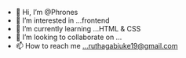 - 👋 Hi, I’m @Phrones
- 👀 I’m interested in ...frontend
- 🌱 I’m currently learning ...HTML & CSS
- 💞️ I’m looking to collaborate on ...
- 📫 How to reach me ...ruthagabiuke19@gmail.com

<!---
Phrones/Phrones is a ✨ special ✨ repository because its `README.md` (this file) appears on your GitHub profile.
You can click the Preview link to take a look at your changes.
--->
